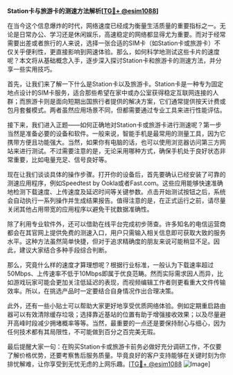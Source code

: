 **Station卡与旅游卡的测速方法解析[[TG💪+ @esim1088](https://t.me/s/esim1088)]**

在当今这个信息爆炸的时代，网络速度已经成为衡量生活质量的重要指标之一。无论是日常办公、学习还是休闲娱乐，高速稳定的网络都显得尤为重要。而对于经常需要出差或者旅行的人来说，选择一张合适的SIM卡（如Station卡或旅游卡）不仅关乎便利性，更直接影响到网速体验。那么，如何科学地测试这些卡片的速度呢？本文将从基础概念入手，逐步深入探讨Station卡和旅游卡的测速方法，并分享一些实用技巧。

首先，让我们来了解一下什么是Station卡以及旅游卡。Station卡是一种专为固定地点设计的SIM卡服务，适合那些希望在家中或办公室获得稳定互联网连接的人群；而旅游卡则是面向短期出国旅行者提供的解决方案，它们通常提供按天计费或包月套餐模式。两者虽然应用场景不同，但都需要通过专业工具来进行性能评估。

接下来，我们进入正题——如何正确地对Station卡或旅游卡进行测速呢？第一步当然是准备必要的设备和软件。一般来说，智能手机是最常用的测量工具，因为它携带方便且功能强大。当然，如果你有电脑的话，也可以使用浏览器访问第三方网站来进行测试。不过需要注意的是，无论采用哪种方式，确保手机处于良好状态非常重要，比如电量充足、信号良好等。

现在让我们谈谈具体的操作步骤。打开你的设备后，首先要确认已经安装了可靠的测速应用程序，例如Speedtest by Ookla或者Fast.com。这些应用能够快速准确地检测下载速度、上传速度及延迟时间等关键参数。点击开始测试按钮之后，系统会自动执行一系列操作并生成结果报告。值得注意的是，在正式运行之前，请尽量关闭其他占用带宽的应用程序以避免干扰数据准确性。

除了利用专业软件外，还可以借助在线平台完成初步筛查。许多知名的电信运营商都会在其官网上提供免费的测速入口，用户只需输入相关信息即可获取大致的服务水平。这种方法虽然简单快捷，但对于追求精确度的朋友来说可能稍显不足。因此，建议大家结合多种手段综合判断。

那么，究竟什么样的速度才算理想呢？根据行业标准，一般认为下载速率超过50Mbps、上传速率不低于10Mbps即属于优良范畴。然而实际需求因人而异，比如游戏玩家可能会更加关注低延迟的表现，而视频编辑工作者则更看重大文件传输效率。所以，在挑选产品时一定要结合自身情况作出合理决策。

此外，还有一些小贴士可以帮助大家更好地享受优质网络体验。例如定期重启路由器可以有效清除缓存垃圾；选择靠近基站的位置有助于增强接收效果；以及尽量避开高峰时段减少拥堵概率等等。当然，最重要的一点还是要保持耐心与细心，因为任何技术都有其局限性，不可能做到百分之百完美无瑕。

最后提醒大家一句：在购买Station卡或旅游卡前务必做好充分调研工作，不仅要了解价格优势，还要考察售后服务质量。毕竟良好的客户支持能够在关键时刻为你排忧解难，让你享受到无忧无虑的上网乐趣。[[TG💪+ @esim1088](https://t.me/s/esim1088) ![Image](https://i.postimg.cc/4NQfJmqS/Snipaste-2025-05-13-00-14-12.png)]